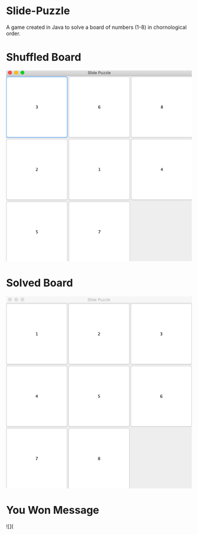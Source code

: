 # Slide-Puzzle
A game created in Java to solve a board of numbers (1-8) in chornological order. 
# Shuffled Board
![](https://github.com/zkhan33/Slide-Puzzle/blob/master/Images/ShuffledBoard.png)
# Solved Board
![](https://github.com/zkhan33/Slide-Puzzle/blob/master/Images/SolvedBoard.png)
# You Won Message
![](

